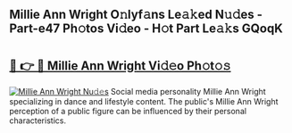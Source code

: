 ## Millie Ann Wright O𝚗lyf𝚊ns Le𝚊𝚔ed N𝚞𝚍es - Part-e47 Ph𝚘tos Vi𝚍eo - H𝚘t Part Le𝚊𝚔s GQoqK

# <h2><a href="http://hf36wq.feru.top/?c=Millie+Ann+Wright">🔗 👉 🔴 Millie Ann Wright Vi𝚍𝚎o Ph𝚘t𝚘𝚜</a></h2>

[![Millie Ann Wright Nu𝚍𝚎s](https://i.imgur.com/0TWrTi3.gif)](http://hf36wq.feru.top/?c=Millie+Ann+Wright)
Social media personality Millie Ann Wright specializing in dance and lifestyle content. The public's Millie Ann Wright perception of a public figure can be influenced by their personal characteristics. 
